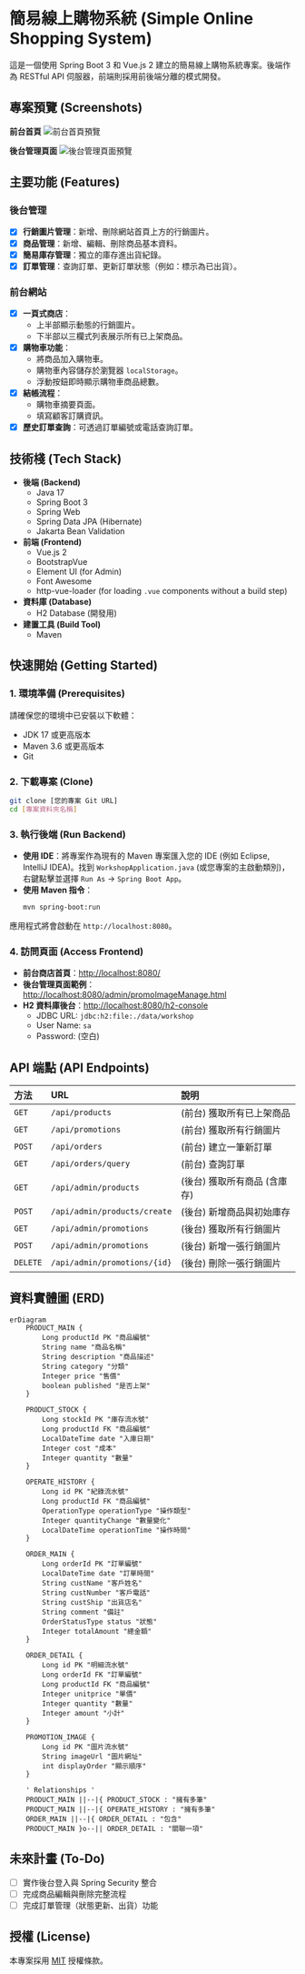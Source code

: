 # 簡易線上購物系統 (Simple Online Shopping System)

這是一個使用 Spring Boot 3 和 Vue.js 2 建立的簡易線上購物系統專案。後端作為 RESTful API 伺服器，前端則採用前後端分離的模式開發。

## 專案預覽 (Screenshots)

**前台首頁**
![前台首頁預覽](請在此處插入您的前台首頁截圖)

**後台管理頁面**
![後台管理頁面預覽](請在此處插入您的後台管理頁面截圖)

## 主要功能 (Features)

### 後台管理
- [x] **行銷圖片管理**：新增、刪除網站首頁上方的行銷圖片。
- [x] **商品管理**：新增、編輯、刪除商品基本資料。
- [x] **簡易庫存管理**：獨立的庫存進出貨紀錄。
- [x] **訂單管理**：查詢訂單、更新訂單狀態（例如：標示為已出貨）。

### 前台網站
- [x] **一頁式商店**：
    - 上半部顯示動態的行銷圖片。
    - 下半部以三欄式列表展示所有已上架商品。
- [x] **購物車功能**：
    - 將商品加入購物車。
    - 購物車內容儲存於瀏覽器 `localStorage`。
    - 浮動按鈕即時顯示購物車商品總數。
- [x] **結帳流程**：
    - 購物車摘要頁面。
    - 填寫顧客訂購資訊。
- [x] **歷史訂單查詢**：可透過訂單編號或電話查詢訂單。

## 技術棧 (Tech Stack)

* **後端 (Backend)**
    * Java 17
    * Spring Boot 3
    * Spring Web
    * Spring Data JPA (Hibernate)
    * Jakarta Bean Validation
* **前端 (Frontend)**
    * Vue.js 2
    * BootstrapVue
    * Element UI (for Admin)
    * Font Awesome
    * http-vue-loader (for loading `.vue` components without a build step)
* **資料庫 (Database)**
    * H2 Database (開發用)
* **建置工具 (Build Tool)**
    * Maven

## 快速開始 (Getting Started)

### 1. 環境準備 (Prerequisites)
請確保您的環境中已安裝以下軟體：
* JDK 17 或更高版本
* Maven 3.6 或更高版本
* Git

### 2. 下載專案 (Clone)
```bash
git clone [您的專案 Git URL]
cd [專案資料夾名稱]
```

### 3. 執行後端 (Run Backend)
* **使用 IDE**：將專案作為現有的 Maven 專案匯入您的 IDE (例如 Eclipse, IntelliJ IDEA)。找到 `WorkshopApplication.java` (或您專案的主啟動類別)，右鍵點擊並選擇 `Run As` -> `Spring Boot App`。
* **使用 Maven 指令**：
    ```bash
    mvn spring-boot:run
    ```
應用程式將會啟動在 `http://localhost:8080`。

### 4. 訪問頁面 (Access Frontend)
* **前台商店首頁**：[http://localhost:8080/](http://localhost:8080/)
* **後台管理頁面範例**：[http://localhost:8080/admin/promoImageManage.html](http://localhost:8080/admin/promoImageManage.html)
* **H2 資料庫後台**：[http://localhost:8080/h2-console](http://localhost:8080/h2-console)
    * JDBC URL: `jdbc:h2:file:./data/workshop`
    * User Name: `sa`
    * Password: (空白)

## API 端點 (API Endpoints)

| 方法   | URL                           | 說明                     |
| :----- | :---------------------------- | :----------------------- |
| `GET`  | `/api/products`               | (前台) 獲取所有已上架商品 |
| `GET`  | `/api/promotions`             | (前台) 獲取所有行銷圖片   |
| `POST` | `/api/orders`                 | (前台) 建立一筆新訂單     |
| `GET`  | `/api/orders/query`           | (前台) 查詢訂單           |
| `GET`  | `/api/admin/products`         | (後台) 獲取所有商品 (含庫存) |
| `POST` | `/api/admin/products/create`  | (後台) 新增商品與初始庫存 |
| `GET`  | `/api/admin/promotions`       | (後台) 獲取所有行銷圖片   |
| `POST` | `/api/admin/promotions`       | (後台) 新增一張行銷圖片   |
| `DELETE`| `/api/admin/promotions/{id}`| (後台) 刪除一張行銷圖片   |

## 資料實體圖 (ERD)

```mermaid
erDiagram
    PRODUCT_MAIN {
        Long productId PK "商品編號"
        String name "商品名稱"
        String description "商品描述"
        String category "分類"
        Integer price "售價"
        boolean published "是否上架"
    }

    PRODUCT_STOCK {
        Long stockId PK "庫存流水號"
        Long productId FK "商品編號"
        LocalDateTime date "入庫日期"
        Integer cost "成本"
        Integer quantity "數量"
    }

    OPERATE_HISTORY {
        Long id PK "紀錄流水號"
        Long productId FK "商品編號"
        OperationType operationType "操作類型"
        Integer quantityChange "數量變化"
        LocalDateTime operationTime "操作時間"
    }

    ORDER_MAIN {
        Long orderId PK "訂單編號"
        LocalDateTime date "訂單時間"
        String custName "客戶姓名"
        String custNumber "客戶電話"
        String custShip "出貨店名"
        String comment "備註"
        OrderStatusType status "狀態"
        Integer totalAmount "總金額"
    }

    ORDER_DETAIL {
        Long id PK "明細流水號"
        Long orderId FK "訂單編號"
        Long productId FK "商品編號"
        Integer unitprice "單價"
        Integer quantity "數量"
        Integer amount "小計"
    }

    PROMOTION_IMAGE {
        Long id PK "圖片流水號"
        String imageUrl "圖片網址"
        int displayOrder "顯示順序"
    }

    ' Relationships '
    PRODUCT_MAIN ||--|{ PRODUCT_STOCK : "擁有多筆"
    PRODUCT_MAIN ||--|{ OPERATE_HISTORY : "擁有多筆"
    ORDER_MAIN ||--|{ ORDER_DETAIL : "包含"
    PRODUCT_MAIN }o--|| ORDER_DETAIL : "關聯一項"
```

## 未來計畫 (To-Do)
- [ ] 實作後台登入與 Spring Security 整合
- [ ] 完成商品編輯與刪除完整流程
- [ ] 完成訂單管理（狀態更新、出貨）功能

## 授權 (License)
本專案採用 [MIT](https://choosealicense.com/licenses/mit/) 授權條款。

